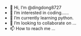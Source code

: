 - 👋 Hi, I’m @dingdong8727
- 👀 I’m interested in coding......
- 🌱 I’m currently learning python.
- 💞️ I’m looking to collaborate on ...
- 📫 How to reach me ...

<!---
dingdong8727/dingdong8727 is a ✨ special ✨ repository because its `README.md` (this file) appears on your GitHub profile.
You can click the Preview link to take a look at your changes.
--->
